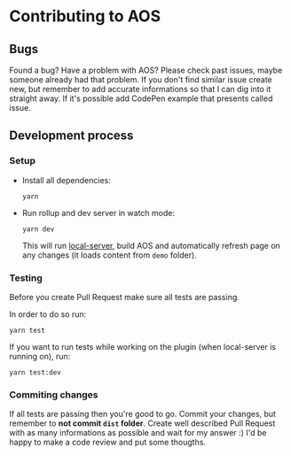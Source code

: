 # Contributing to AOS

## Bugs

Found a bug? Have a problem with AOS? Please check past issues, maybe someone already had that problem. If you don't find similar issue create new, but remember to add accurate informations so that I can dig into it straight away. If it's possible add CodePen example that presents called issue.

## Development process

### Setup

- Install all dependencies: 
  
  ```
  yarn
  ```

- Run rollup and dev server in watch mode:
  
  ```
  yarn dev
  ```

  This will run [local-server](http://localhost:8080), build AOS and automatically refresh page on any changes (it loads content from `demo` folder).

### Testing

Before you create Pull Request make sure all tests are passing.

In order to do so run:
```
yarn test
```

If you want to run tests while working on the plugin (when local-server is running on), run:
```
yarn test:dev
```

### Commiting changes

If all tests are passing then you're good to go. Commit your changes, but remember to **not commit `dist` folder**.
Create well described Pull Request with as many informations as possible and wait for my answer :) I'd be happy to make a code review and put some thougths.
